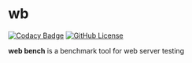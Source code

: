 # wb

[![Codacy Badge](https://app.codacy.com/project/badge/Grade/96362326939a46bd8673b5b70f8654f7)](https://app.codacy.com/gh/mrabine/wb/dashboard?utm_source=gh&utm_medium=referral&utm_content=&utm_campaign=Badge_grade)
[![GitHub License](https://img.shields.io/badge/license-MIT-blue.svg)](https://github.com/mrabine/wb/blob/main/LICENSE)

**web bench** is a benchmark tool for web server testing

